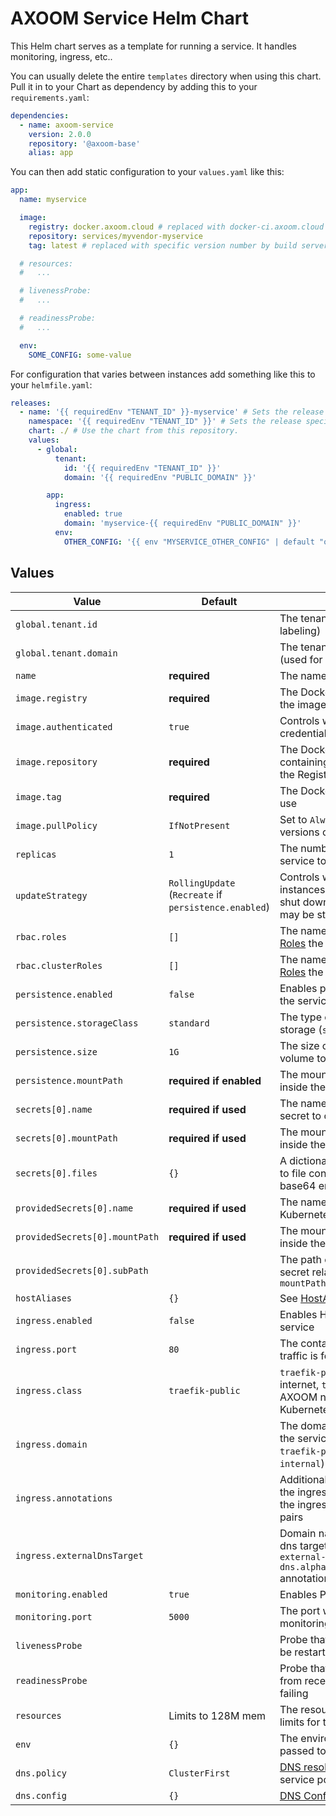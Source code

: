# AXOOM Service Helm Chart

This Helm chart serves as a template for running a service. It handles monitoring, ingress, etc..

You can usually delete the entire `templates` directory when using this chart. Pull it in to your Chart as dependency by adding this to your `requirements.yaml`:

```yaml
dependencies:
  - name: axoom-service
    version: 2.0.0
    repository: '@axoom-base'
    alias: app
```

You can then add static configuration to your `values.yaml` like this:

```yaml
app:
  name: myservice

  image:
    registry: docker.axoom.cloud # replaced with docker-ci.axoom.cloud for pre-release builds by build server
    repository: services/myvendor-myservice
    tag: latest # replaced with specific version number by build server

  # resources:
  #   ...

  # livenessProbe:
  #   ...

  # readinessProbe:
  #   ...

  env:
    SOME_CONFIG: some-value
```

For configuration that varies between instances add something like this to your `helmfile.yaml`:

```yaml
releases:
  - name: '{{ requiredEnv "TENANT_ID" }}-myservice' # Sets the release specific asset name, containing the tenant's id.
    namespace: '{{ requiredEnv "TENANT_ID" }}' # Sets the release specific k8s namespace: the tenant's id.
    chart: ./ # Use the chart from this repository.
    values:
      - global:
          tenant:
            id: '{{ requiredEnv "TENANT_ID" }}'
            domain: '{{ requiredEnv "PUBLIC_DOMAIN" }}'

        app:
          ingress:
            enabled: true
            domain: 'myservice-{{ requiredEnv "PUBLIC_DOMAIN" }}'
          env:
            OTHER_CONFIG: '{{ env "MYSERVICE_OTHER_CONFIG" | default "other-value" }}'
```

## Values

| Value                          | Default                                               | Description                                                                                                                           |
|--------------------------------|-------------------------------------------------------|---------------------------------------------------------------------------------------------------------------------------------------|
| `global.tenant.id`             |                                                       | The tenant's id (used for labeling)                                                                                                   |
| `global.tenant.domain`         |                                                       | The tenant's domain name (used for labeling)                                                                                          |
| `name`                         | __required__                                          | The name of the service                                                                                                               |
| `image.registry`               | __required__                                          | The Docker registry containing the image of the service                                                                               |
| `image.authenticated`          | `true`                                                | Controls whether to use credentials for pulling the image                                                                             |
| `image.repository`             | __required__                                          | The Docker Repository containing the image (excluding the Registry)                                                                   |
| `image.tag`                    | __required__                                          | The Docker Tag of the image to use                                                                                                    |
| `image.pullPolicy`             | `IfNotPresent`                                        | Set to `Always` to try to pull new versions of the image                                                                              |
| `replicas`                     | `1`                                                   | The number of instances of the service to run                                                                                         |
| `updateStrategy`               | `RollingUpdate` (`Recreate` if `persistence.enabled`) | Controls whether all existing instances of the service must be shut down before new versions may be started.                          |
| `rbac.roles`                   | `[]`                                                  | The names of [namespaced Roles](https://kubernetes.io/docs/reference/access-authn-authz/rbac/) the service shall have.                |
| `rbac.clusterRoles`            | `[]`                                                  | The names of [cluster-wide Roles](https://kubernetes.io/docs/reference/access-authn-authz/rbac/) the service shall have.              |
| `persistence.enabled`          | `false`                                               | Enables persistent storage for the service                                                                                            |
| `persistence.storageClass`     | `standard`                                            | The type of disk to use for storage (`standard` or `ssd`)                                                                             |
| `persistence.size`             | `1G`                                                  | The size of the persistent volume to create for the service                                                                           |
| `persistence.mountPath`        | __required if enabled__                               | The mount path for the storage inside the container                                                                                   |
| `secrets[0].name`              | __required if used__                                  | The name of the Kubernetes secret to create                                                                                           |
| `secrets[0].mountPath`         | __required if used__                                  | The mount path for the secret inside the container                                                                                    |
| `secrets[0].files`             | `{}`                                                  | A dictionary mapping file names to file contents for secrets with base64 encoded values                                               |
| `providedSecrets[0].name`      | __required if used__                                  | The name of an existing Kubernetes secret                                                                                             |
| `providedSecrets[0].mountPath` | __required if used__                                  | The mount path for the secret inside the container                                                                                    |
| `providedSecrets[0].subPath`   |                                                       | The path of a single file in the secret relative to the given `mountPath`                                                             |
| `hostAliases`                  | `{}`                                                  | See [HostAliases](https://kubernetes.io/docs/concepts/services-networking/add-entries-to-pod-etc-hosts-with-host-aliases/).           |
| `ingress.enabled`              | `false`                                               | Enables HTTP ingress into the service                                                                                                 |
| `ingress.port`                 | `80`                                                  | The container port ingress traffic is forwarded to                                                                                    |
| `ingress.class`                | `traefik-public`                                      | `traefik-public` for public internet, `traefik-internal` for AXOOM network, `cluster` for Kubernetes cluster only                     |
| `ingress.domain`               |                                                       | The domain name under which the service is exposed (only for `traefik-public` and `traefik-internal`)                                 |
| `ingress.annotations`          |                                                       | Additional annotations besides the ingress class to be added to the ingress. Put as `key: value` pairs                                |
| `ingress.externalDnsTarget`    |                                                       | Domain name for the external-dns target (explicitly setting `external-dns.alpha.kubernetes.io/target` annotation)                     |
| `monitoring.enabled`           | `true`                                                | Enables Prometheus monitoring                                                                                                         |
| `monitoring.port`              | `5000`                                                | The port which is scraped for monitoring data                                                                                         |
| `livenessProbe`                |                                                       | Probe that causes the service to be restarted when failing                                                                            |
| `readinessProbe`               |                                                       | Probe that prevents the service from receiving traffic when failing                                                                   |
| `resources`                    | Limits to 128M mem                                    | The resources requests and limits for the service                                                                                     |
| `env`                          | `{}`                                                  | The environment variables passed to the service                                                                                       |
| `dns.policy`                   | `ClusterFirst`                                        | [DNS resolution policy](https://kubernetes.io/docs/concepts/services-networking/dns-pod-service/#pod-s-dns-policy) of the service pod |
| `dns.config`                   | `{}`                                                  | [DNS Config](https://kubernetes.io/docs/concepts/services-networking/dns-pod-service/#pod-s-dns-config) of the service pod.           |
